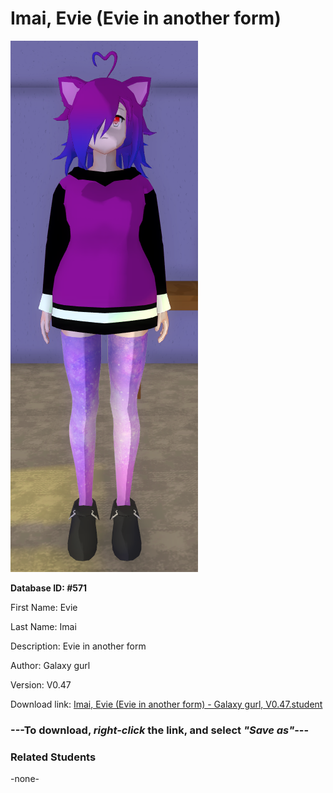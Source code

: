 # Imai, Evie (Evie in another form)

<img src="Files/Imai, Evie (Evie in another form).png" title="Imai, Evie (Evie in another form) - Galaxy gurl, V0.47">

**Database ID: #571**

First Name: Evie

Last Name: Imai

Description: Evie in another form

Author: Galaxy gurl

Version: V0.47

Download link: <a href="https://raw.githubusercontent.com/Arbiter1223/Daigaku-Gurashi-Custom-Students/master/Students/Files/Imai%2C%20Evie%20(Evie%20in%20another%20form)%20-%20Galaxy%20gurl%2C%20V0.47.student">Imai, Evie (Evie in another form) - Galaxy gurl, V0.47.student</a>

### ---**To download, _right-click_ the link, and select _"Save as"_**---

### Related Students

-none-
